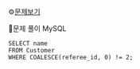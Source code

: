 ⚙[문제보기](https://leetcode.com/problems/find-customer-referee/)



🔎문제 풀이
MySQL
```MySQL
SELECT name
FROM Customer
WHERE COALESCE(referee_id, 0) != 2;
```
